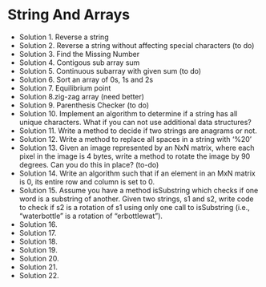 # String And Arrays

* Solution 1. Reverse a string
* Solution 2. Reverse a string without affecting special characters (to do)
* Solution 3. Find the Missing Number
* Solution 4. Contigous sub array sum
* Solution 5. Continuous subarray with given sum (to do)
* Solution 6. Sort an array of 0s, 1s and 2s
* Solution 7. Equilibrium point
* Solution 8.zig-zag array (need better)
* Solution 9. Parenthesis Checker (to do)
* Solution 10. Implement an algorithm to determine if a string has all unique characters. What if you can not use additional data structures?
* Solution 11. Write a method to decide if two strings are anagrams or not.
* Solution 12. Write a method to replace all spaces in a string with ‘%20’
* Solution 13. Given an image represented by an NxN matrix, where each pixel in the image is 4 bytes, write a method to rotate the image by 90 degrees. Can you do this in place? (to-do)
* Solution 14. Write an algorithm such that if an element in an MxN matrix is 0, its entire row and column is set to 0.
* Solution 15. Assume you have a method isSubstring which checks if one word is a substring of another. Given two strings, s1 and s2, write code to check if s2 is a rotation of s1 using only one call to isSubstring (i.e., “waterbottle” is a rotation of “erbottlewat”).
* Solution 16. 
* Solution 17. 
* Solution 18. 
* Solution 19. 
* Solution 20. 
* Solution 21. 
* Solution 22. 